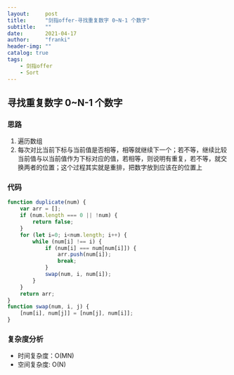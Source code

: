 ```yaml
---
layout:     post
title:      "剑指offer-寻找重复数字 0~N-1 个数字"
subtitle:   ""
date:       2021-04-17
author:     "franki"
header-img: ""
catalog: true
tags:
    - 剑指offer
    - Sort
---
```


## 寻找重复数字 0~N-1 个数字

### 思路

1. 遍历数组
2. 每次对比当前下标与当前值是否相等，相等就继续下一个；若不等，继续比较当前值与以当前值作为下标对应的值，若相等，则说明有重复，若不等，就交换两者的位置；这个过程其实就是重排，把数字放到应该在的位置上

### 代码

```js
function duplicate(num) {
    var arr = [];
    if (num.length === 0 || !num) {
        return false;
    }
    for (let i=0; i<num.length; i++) {
        while (num[i] !== i) {
            if (num[i] === num[num[i]]) {
                arr.push(num[i]);
                break;
            }
            swap(num, i, num[i]);
        }
    }
    return arr;
}
function swap(num, i, j) {
    [num[i], num[j]] = [num[j], num[i]];
}
```

### 复杂度分析

- 时间复杂度：O(MN)
- 空间复杂度: O(N)
